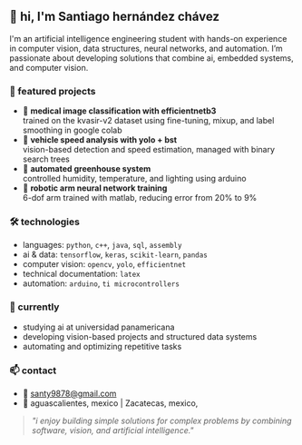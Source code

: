 ## 👋 hi, I'm Santiago hernández chávez

I'm an artificial intelligence engineering student with hands-on experience in computer vision, data structures, neural networks, and automation. I’m passionate about developing solutions that combine ai, embedded systems, and computer vision.

### 🚀 featured projects
- 🧠 **medical image classification with efficientnetb3**  
  trained on the kvasir-v2 dataset using fine-tuning, mixup, and label smoothing in google colab  
- 🚗 **vehicle speed analysis with yolo + bst**  
  vision-based detection and speed estimation, managed with binary search trees  
- 🌿 **automated greenhouse system**  
  controlled humidity, temperature, and lighting using arduino  
- 🤖 **robotic arm neural network training**  
  6-dof arm trained with matlab, reducing error from 20% to 9%

### 🛠️ technologies
- languages: `python`, `c++`, `java`, `sql`, `assembly`
- ai & data: `tensorflow`, `keras`, `scikit-learn`, `pandas`
- computer vision: `opencv`, `yolo`, `efficientnet`
- technical documentation: `latex`
- automation: `arduino`, `ti microcontrollers`

### 🌱 currently
- studying ai at universidad panamericana  
- developing vision-based projects and structured data systems  
- automating and optimizing repetitive tasks

### 📫 contact
- 📧 santy9878@gmail.com  
- 📍 aguascalientes, mexico | Zacatecas, mexico,

> *"i enjoy building simple solutions for complex problems by combining software, vision, and artificial intelligence."*
